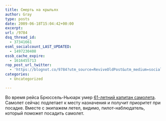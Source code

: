 ```yaml
---
title: Смерть на крыльях
author: Gray
type: posts
date: 2009-06-18T15:04:42+00:00
excerpt:
url: /9784
dsq_thread_id:
  - 37341661
esml_socialcount_LAST_UPDATED:
  - 1497230408
essb_cache_expire:
  - 1616455713
rop_post_url_twitter:
  - 'https://blognot.co/9784?utm_source=ReviveOldPost&utm_medium=social&utm_campaign=ReviveOldPost'
categories:
  - Uncategorized

---
```








Во время рейса Брюссель-Ньюарк умер <a href="http://edition.cnn.com/2009/US/06/18/pilot.dead/index.html" target="_blank">61-летний капитан самолета</a>. Самолет сейчас подлетает к месту назначения и получит приоритет при посадке. Вместе с экипажем летел, видимо, пилот-наблюдатель, который поможет посадить самолет.